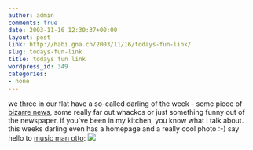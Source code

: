```yaml
---
author: admin
comments: true
date: 2003-11-16 12:30:37+00:00
layout: post
link: http://habi.gna.ch/2003/11/16/todays-fun-link/
slug: todays-fun-link
title: todays fun link
wordpress_id: 349
categories:
- none
---
```


we three in our flat have a so-called darling of the week - some piece of [bizarre news](http://www.bizarrenews.com/), some really far out whackos or just something funny out of the newspaper.
if you've been in my kitchen, you know what i talk about. 
this weeks darling even has a homepage and a really cool photo :-)
say hello to  [music man otto](http://musicman-otto.ch/):
[![](http://habi.gna.ch/blog/images/muscimanotto-tm.jpg)](http://habi.gna.ch/blog/images/muscimanotto.jpg)
